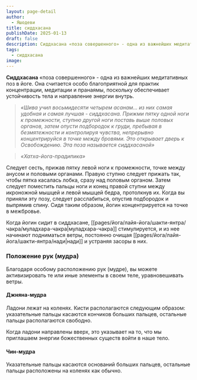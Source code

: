 ```yaml
---
layout: page-detail
author:
  - Яшодеви
title: сиддхасана
publishDate: 2025-01-13
draft: false
description: Сиддхасана «поза совершенного» - одна из важнейших медитативных поз в йоге. Она считается особо благоприятной для практик концентрации, медитации и пранаямы, поскольку обеспечивает устойчивость тела и направление энергии внутрь.
tags:
  - сиддхасана
image:
---
```

**Сиддхасана** «поза совершенного» - одна из важнейших медитативных поз в йоге. Она считается особо благоприятной для практик концентрации, медитации и пранаямы, поскольку обеспечивает устойчивость тела и направление энергии внутрь.

>*«Шива учил восьмидесяти четырем асанам… из них самая удобная и самая лучшая - сиддхасана.* *Прижми пятку одной ноги к промежности, ступню другой ноги поставь выше половых органов, затем опусти подбородок к груди, пребывая в безмятежности и контролируя чувства, непрерывно концентрируйся в точке между бровями. Это открывает дверь к Освобождению. Эта поза называется сиддхасаной»*

>*«Хатха-йога-прадипика»*

Следует сесть, прижав пятку левой ноги к промежности, точке между анусом и половыми органами. Правую ступню следует прижать так, чтобы пятка касалась лобка, сразу над половым органом. Затем следует поместить пальцы ноги и конец правой ступни между икроножной мышцей и левой мышцей бедра, протолкнув их. Когда вы приняли эту позу, следует расслабиться, опустив подбородок и выпрямив спину. Сидя таким образом, йогин концентрируется на точке в межбровье. 

Когда йогин сидит в сиддхасане, [[pages/йога/лайя-йога/шакти-янтра/чакра/муладхара-чакра|муладхара-чакра]] стимулируется, и из нее начинают подниматься ветры, постоянно очищая [[pages/йога/лайя-йога/шакти-янтра/нади|нади]] и устраняя засоры в них. 

### Положение рук (мудра) 

Благодаря особому расположению рук (мудре), вы можете активизировать те или иные элементы в своем теле, уравновешивать ветры. 

#### Джняна-мудра 

Ладони лежат на коленях. Кисти располагаются следующим образом: указательные пальцы касаются кончиков больших пальцев, остальные пальцы располагаются свободно. 

Когда ладони направлены вверх, это указывает на то, что мы приглашаем энергии божественных существ войти в наше тело. 

#### Чин-мудра 

Указательные пальцы касаются оснований больших пальцев, остальные пальцы расположены на коленях как обычно.
